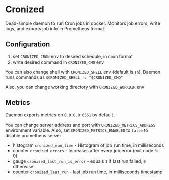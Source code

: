 # Cronized
Dead-simple daemon to run Cron jobs in docker.
Monitors job errors, write logs, and exports job info in Prometheus format.

## Configuration
1. set `CRONIZED_CRON` env to desired schedule, in cron format
2. write desired command in `CRONIZED_CMD` env

You can also change shell with `CRONIZED_SHELL` env (default is `sh`). Daemon runs commands as `$CRONIZED_SHELL -c "$CRONIZED_CMD"`

Also, you can change working directory with `CRONIZED_WORKDIR` env

## Metrics
Daemon exports metrics on `0.0.0.0:6561` by default.

You can change server address and port with `CRONIZED_METRICS_ADDRESS` environment variable. 
Also, set `CRONIZED_METRICS_ENABLED` to `false` to disable prometheus server

- histogram `cronized_run_time` - Histogram of job run time, in milliseconds
- counter `cronized_errors` - Increases after every job error (exit code != 0)
- gauge `cronized_last_run_is_error` - equals `1` if last run failed, `0` otherwise
- counter `cronized_last_run` - last job run time, in milliseconds timestamp
